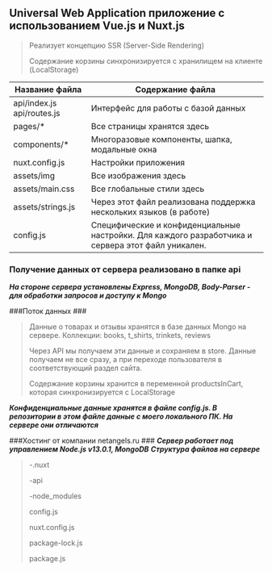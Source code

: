 Universal Web Application приложение с использованием Vue.js и Nuxt.js
----------------------------------------------------------------------
>Реализует концепцию SSR (Server-Side Rendering)
>
>Содержание корзины синхронизируется с хранилищем на клиенте (LocalStorage)

Название файла                    | Содержание файла
----------------------------------|------------------------------------------------------------
api/index.js api/routes.js        | Интерфейс для работы с базой данных
pages/*                           | Все страницы хранятся здесь
components/*                      | Многоразовые компоненты, шапка, модальные окна
nuxt.config.js                    | Настройки приложения
assets/img                        | Все изображения здесь
assets/main.css                   | Все глобальные стили здесь
assets/strings.js                 | Через этот файл реализована поддержка нескольких языков (в работе)
config.js                         | Специфические и конфиденциальные настройки. Для каждого разработчика и сервера этот файл уникален.


### Получение данных от сервера реализовано в папке api ###
***На стороне сервера установлены Express, MongoDB, Body-Parser - для обработки запросов и доступу к Mongo*** 

###Поток данных ###
>Данные о товарах и отзывы хранятся в базе данных Mongo на сервере.
>Коллекции: books, t_shirts, trinkets, reviews
> 
>Через API мы получаем эти данные и сохраняем в store. Данные получаем не все сразу, а при переходе пользователя в соответствующий раздел сайта.
>
>Содержание корзины хранится в переменной productsInCart, которая синхронизируется с LocalStorage

***Конфиденциальные данные хранятся в файле config.js. В репозитории в этом файле данные с моего локального ПК. На сервере они отличаются***

###Хостинг от компании netangels.ru ###
***Сервер работает под управлением Node.js v13.0.1, MongoDB***
***Структура файлов на сервере***
>

>   -.nuxt
>
>   -api
>
>   -node_modules
>
>   config.js
>
>   nuxt.config.js
>
>   package-lock.js
>
>   package.js

